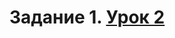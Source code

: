 # Задание 1. [Урок 2](http://www.opengl-tutorial.org/beginners-tutorials/tutorial-2-the-first-triangle/)
